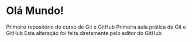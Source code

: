 # Olá Mundo!
 Primeiro repositório do curso de Git e GitHub
Primeira aula prática de Git e GitHub
Esta alteração foi feita diretamente pelo editor do GitHub
 
